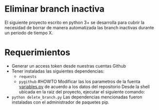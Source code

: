 # Eliminar branch inactiva
El siguiente proyecto escrito en python 3+ se desarrolla para cubrir la necesidad de borrar de manera automatizada las branch inactivas durante un periodo de tiempo X.
# Requerimientos
* Generar un access token desde nuestras cuentas Github
* Tener instaladas las siguientes dependencias:
	* `requests`
	* `pygithub`
#HOWTO
Modificar las los parametros de la fuenta [variables.py](src/variables.py) de acuerdo a los datos del repositorio
Desde la shell ubicada en la raiz del proyecto, ejecutar el siguiente comando:
* `python delete_branch.py`
Las dependencias mencionadas fueron instaladas con el administrador de paquetes pip.